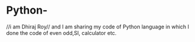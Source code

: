 # Python-
//i am Dhiraj Roy// and I am sharing my code of Python language in which I done the code of even odd,SI, calculator etc.

